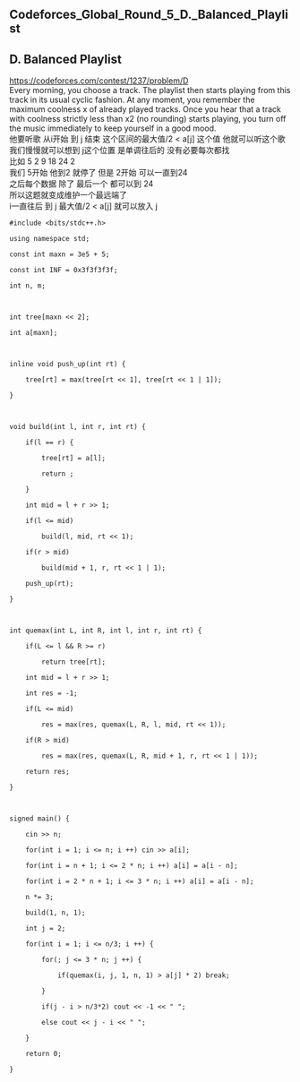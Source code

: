 ## Codeforces_Global_Round_5_D._Balanced_Playlist

## D. Balanced Playlist

<https://codeforces.com/contest/1237/problem/D>  
Every morning, you choose a track. The playlist then starts playing from this
track in its usual cyclic fashion. At any moment, you remember the maximum
coolness x of already played tracks. Once you hear that a track with coolness
strictly less than x2 (no rounding) starts playing, you turn off the music
immediately to keep yourself in a good mood.  
他要听歌 从i开始 到 j 结束 这个区间的最大值/2 < a[j] 这个值 他就可以听这个歌  
我们慢慢就可以想到 j这个位置 是单调往后的 没有必要每次都找  
比如 5 2 9 18 24 2  
我们 5开始 他到2 就停了 但是 2开始 可以一直到24  
之后每个数据 除了 最后一个 都可以到 24  
所以这题就变成维护一个最远端了  
i一直往后 到 j 最大值/2 < a[j] 就可以放入 j

    
    
    #include <bits/stdc++.h>
    using namespace std;
    const int maxn = 3e5 + 5;
    const int INF = 0x3f3f3f3f;
    int n, m;
    
    int tree[maxn << 2];
    int a[maxn];
    
    inline void push_up(int rt) {
        tree[rt] = max(tree[rt << 1], tree[rt << 1 | 1]);
    }
    
    void build(int l, int r, int rt) {
        if(l == r) {
            tree[rt] = a[l];
            return ;
        }
        int mid = l + r >> 1;
        if(l <= mid)
            build(l, mid, rt << 1);
        if(r > mid)
            build(mid + 1, r, rt << 1 | 1);
        push_up(rt);
    }
    
    int quemax(int L, int R, int l, int r, int rt) {
        if(L <= l && R >= r)
            return tree[rt];
        int mid = l + r >> 1;
        int res = -1;
        if(L <= mid)
            res = max(res, quemax(L, R, l, mid, rt << 1));
        if(R > mid)
            res = max(res, quemax(L, R, mid + 1, r, rt << 1 | 1));
        return res;
    }
    
    signed main() {
        cin >> n;
        for(int i = 1; i <= n; i ++) cin >> a[i];
        for(int i = n + 1; i <= 2 * n; i ++) a[i] = a[i - n];
        for(int i = 2 * n + 1; i <= 3 * n; i ++) a[i] = a[i - n];
        n *= 3;
        build(1, n, 1);
        int j = 2;
        for(int i = 1; i <= n/3; i ++) {
            for(; j <= 3 * n; j ++) {
                if(quemax(i, j, 1, n, 1) > a[j] * 2) break;
            }
            if(j - i > n/3*2) cout << -1 << " ";
            else cout << j - i << " ";
        }
        return 0;
    }
    
    

